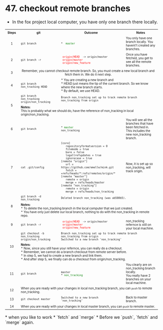 # 47. checkout remote branches
* In the fox project local computer, you have only one branch there locally.

<table>
  <tr>
    <th><font size="1">Steps</font></th>	
    <th><font size="1">git</font></th>	    
    <th><font size="1">Outcome</font></th>	    
    <th><font size="1">Notes</font></th>	            
  </tr>
  <tr>
    <td align="center"><font size="1">1</font></td>
    <td><font size="1"><code>git branch</code></font></td>
    <td><font size="1">
      <code>* <font color="green"> master </font></code>
    </font></td>
    <td><font size="1">You only have one branch locally. You havent't created any branches.</font></td>            
  </tr>
  <tr>
    <td align="center"><font size="1">2</font></td>
    <td><font size="1"><code>git branch -r</code></font></td>
    <td><font size="1">
      <code> <font color="red">origin/HEAD </font> -> origin/master </code><br>
      <code> <font color="red">origin/master </font></code><br>
      <code> <font color="red">origin/new_feature </font></code>
    </font></td>
    <td><font size="1">Once you have fetched, you get to see all the remote branches.</font></td>            
  </tr>
  <tr>
    <td align="center"><font size="1">3</font></td>
    <td colspan="3" align="center"><font size="1">
      Remember, you cannot checkout remote branch. So, you must create a new local branch and fetch them in. We do it next step.
    </font></td>            
  </tr>    
  <tr>
    <td align="center"><font size="1">4</font></td>
    <td><font size="1"><code>git branch non_tracking HEAD</code></font></td>
    <td colspan="2"><font size="1">
      * You are creating a new branch and </br>
   	 * HEAD just means the tip of the current branch. So we know where the new branch starts.</br>
   	 * By default, we use HEAD.
    </font></td>            
  </tr>
  <tr>
    <td align="center" rowspan="2"><font size="1">5</font></td>
    <td><font size="1"><code>git branch non_tracking origin/non_tracking</code></font></td>
    <td colspan="2"><font size="1"><code>Branch non_tracking set up to track remote branch non_tracking from origin</code></font></td>
  </tr>
  <tr>
    <td colspan="3"><font size="1">
     <b>Notes:</b></br>
	  This is probably what we should do, have the reference of non_tracking in local origin/non_tracking.   
    </font></td>            
  </tr>
    
  <tr>
    <td align="center"><font size="1">6</font></td>
    <td><font size="1"><code>git branch</code></font></td>
    <td><font size="1">
      <code>* <font color="green">master</font></code></br>
      <code>non_tracking</code>     
    </font></td>
    <td><font size="1">You will see all the branches that have been fetched in. </br>
      This includes the new non_tracking branch.
    </font></td>            
  </tr>
  <tr>
    <td align="center"><font size="1">7</font></td>     
    <td><font size="1"><code>cat .git/config</code></font></td>
    <td><font size="1">
      <code>[core]</code></br>
      <code>&nbsp;&nbsp; repositoryformatversion = 0</code></br>      
      <code>&nbsp;&nbsp; filemode = true</code></br>            
      <code>&nbsp;&nbsp; bare = false</code></br>            
      <code>&nbsp;&nbsp; logallrefupdates = true</code></br>            
      <code>&nbsp;&nbsp; ignorecase = true</code></br>            
      <code>[remote "origin"]</code></br>            
      <code>&nbsp;&nbsp; url = https://github.com/emelle/mink.git</code></br>            
      <code>&nbsp;&nbsp; fetch = +refs/heads/*:refs/remotes/origin/*</code>
      <code>[remote "master"]</code></br>            
      <code>&nbsp;&nbsp; remote = origin </code></br>            
      <code>&nbsp;&nbsp; merge = refs/heads/master </code></br>            
      <code>[remote "non_tracking"]</code></br>            
      <code>&nbsp;&nbsp; remote = origin </code></br>            
      <code>&nbsp;&nbsp; merge = refs/heads/non_tracking </code>     
    </font></td>	    
    <td><font size="1">Now, it is set up so non_tracking, will track origin.</font></td>            
  </tr>
  <tr>
    <td align="center" rowspan="2"><font size="1">8</font></td>
    <td><font size="1"><code>git branch -d non_tracking</code></font></td>
    <td colspan="2"><font size="1"><code>Deleted branch non_tracking (was ab580b5).</font></td>
  </tr> 
  <tr>
    <td colspan="3"><font size="1">
     <b>Notes:</b></br>
      * To delete the non_tracking branch in the local computer that we just created.</br>
      * You have only just delete our local branch, nothing to do with the non_tracking in remote repo.
    </font></td>            
  </tr>
  <tr>
    <td align="center"><font size="1">9</font></td>
    <td><font size="1"><code>git branch -r</code></font></td>
    <td><font size="1">
      <code> <font color="red">origin/HEAD </font> -> origin/master </code><br>
      <code> <font color="red">origin/master </font></code><br>
      <code> <font color="red">origin/new_feature </font></code>
    </font></td>
    <td><font size="1">non_tracking refernce is still on your local machine.</font></td>            
  </tr>   
  <tr>
    <td align="center" rowspan="2"><font size="1">10</font></td>
    <td><font size="1"><code>git checkout -b non_tracking origin/non_tracking</code></font></td>
    <td colspan="2"><font size="1">
      <code>Branch non_tracking set up to track remote branch non_tracking from origin</code></br>
      <code>Switched to a new branch 'non_tracking'</code>
    </font></td>
  </tr> 
  <tr>
    <td colspan="3"><font size="1">
     <b>Notes:</b></br>
      * Now, since you still have your refernce, you can really do a checkout. </br>
      * Remember, we cannot do a branch checkout from remote server before. </br>
      * In step 5, we had to create a new branch and link them. </br>
      * And after step 5, we finally can do a checkout from origin/non_tracking.
    </font></td>            
  </tr>
  <tr>
    <td align="center"><font size="1">11</font></td>
    <td><font size="1"><code>git branch</code></font></td>
    <td><font size="1">
      <code>master</code></br>
      <code>* <font color="green">non_tracking </font></code>
    </font></td>     
    <td><font size="1">You clearly are on non_tracking branch locally. </br>
      You really have 2 branches on your local machine.
    </font></td>            
  </tr>    
  <tr>
    <td align="center"><font size="1">12</font></td>
    <td colspan="3"><font size="1">When you are ready with your changes in local non_tracking branch, you can <code>push</code> to remote non_tracking.</font></td>            
  </tr>      
  <tr>
    <td align="center"><font size="1">13</font></td>
    <td><font size="1"><code>git checkout master</code></font></td>    
    <td><font size="1"><code>Switched to a new branch 'non_tracking'</code></font></td>     
    <td><font size="1">Back to master branch. 
    </font></td>            
  </tr>   
  <tr>
    <td align="center"><font size="1">14</font></td>
    <td colspan="3"><font size="1">When you are ready with your changes in local master branch, you can <code>push</code> to remote master.</font></td>            
  </tr>        
</table>
* when you like to work
* `fetch` and `merge`
* Before we `push`, `fetch` and `merge` again.


